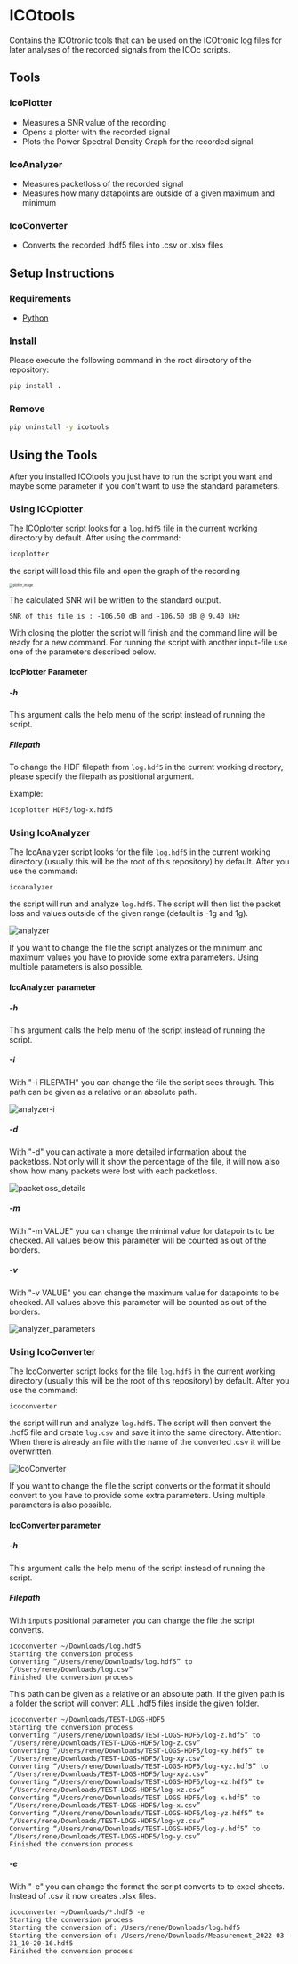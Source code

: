 # ICOtools

Contains the ICOtronic tools that can be used on the ICOtronic log files for later analyses of the recorded signals from the ICOc scripts.

## Tools

### IcoPlotter

- Measures a SNR value of the recording
- Opens a plotter with the recorded signal
- Plots the Power Spectral Density Graph for the recorded signal

### IcoAnalyzer

- Measures packetloss of the recorded signal
- Measures how many datapoints are outside of a given maximum and minimum

### IcoConverter

- Converts the recorded .hdf5 files into .csv or .xlsx files

## Setup Instructions

### Requirements

- [Python](https://www.python.org)

### Install

Please execute the following command in the root directory of the repository:

```sh
pip install .
```

### Remove

```sh
pip uninstall -y icotools
```

## Using the Tools

After you installed ICOtools you just have to run the script you want and maybe some parameter if you don’t want to use the standard parameters.

### Using ICOplotter

The ICOplotter script looks for a `log.hdf5` file in the current working directory by default. After using the command:

```sh
icoplotter
```

the script will load this file and open the graph of the recording

<img src="assets/plotter_image.png" alt="plotter_image" style="zoom:40%;" />

The calculated SNR will be written to the standard output.

```
SNR of this file is : -106.50 dB and -106.50 dB @ 9.40 kHz
```

With closing the plotter the script will finish and the command line will be ready for a new command. For running the script with another input-file use one of the parameters described below.

#### IcoPlotter Parameter

##### -h

This argument calls the help menu of the script instead of running the script.

##### Filepath

To change the HDF filepath from `log.hdf5` in the current working directory, please specify the filepath as positional argument.

Example:

```sh
icoplotter HDF5/log-x.hdf5
```

### Using IcoAnalyzer

The IcoAnalyzer script looks for the file `log.hdf5` in the current working directory (usually this will be the root of this repository) by default. After you use the command:

```
icoanalyzer
```

the script will run and analyze `log.hdf5`. The script will then list the packet loss and values outside of the given range (default is -1g and 1g).

![analyzer](assets/analyzer.png)

If you want to change the file the script analyzes or the minimum and maximum values you have to provide some extra parameters. Using multiple parameters is also possible.

#### IcoAnalyzer parameter

##### -h

This argument calls the help menu of the script instead of running the script.

##### -i

With "-i FILEPATH" you can change the file the script sees through. This path can be given as a relative or an absolute path.

![analyzer-i](assets/analyzer-i.png)

##### -d

With "-d" you can activate a more detailed information about the packetloss. Not only will it show the percentage of the file, it will now also show how many packets were lost with each packetloss.

![packetloss_details](assets/packetlossdetails.png)

##### -m

With "-m VALUE" you can change the minimal value for datapoints to be checked. All values below this parameter will be counted as out of the borders.

##### -v

With "-v VALUE" you can change the maximum value for datapoints to be checked. All values above this parameter will be counted as out of the borders.

![analyzer_parameters](assets/analyzer_parameters.png)

### Using IcoConverter

The IcoConverter script looks for the file `log.hdf5` in the current working directory (usually this will be the root of this repository) by default. After you use the command:

```
icoconverter
```

the script will run and analyze `log.hdf5`. The script will then convert the .hdf5 file and create `log.csv` and save it into the same directory. Attention: When there is already an file with the name of the converted .csv it will be overwritten.

![IcoConverter](assets/IcoConverter.png)

If you want to change the file the script converts or the format it should convert to you have to provide some extra parameters. Using multiple parameters is also possible.

#### IcoConverter parameter

##### -h

This argument calls the help menu of the script instead of running the script.

##### Filepath

With `inputs` positional parameter you can change the file the script converts.

```
icoconverter ~/Downloads/log.hdf5
Starting the conversion process
Converting “/Users/rene/Downloads/log.hdf5” to “/Users/rene/Downloads/log.csv”
Finished the conversion process
```

This path can be given as a relative or an absolute path. If the given path is a folder the script will convert ALL .hdf5 files inside the given folder.

```
icoconverter ~/Downloads/TEST-LOGS-HDF5
Starting the conversion process
Converting “/Users/rene/Downloads/TEST-LOGS-HDF5/log-z.hdf5” to “/Users/rene/Downloads/TEST-LOGS-HDF5/log-z.csv”
Converting “/Users/rene/Downloads/TEST-LOGS-HDF5/log-xy.hdf5” to “/Users/rene/Downloads/TEST-LOGS-HDF5/log-xy.csv”
Converting “/Users/rene/Downloads/TEST-LOGS-HDF5/log-xyz.hdf5” to “/Users/rene/Downloads/TEST-LOGS-HDF5/log-xyz.csv”
Converting “/Users/rene/Downloads/TEST-LOGS-HDF5/log-xz.hdf5” to “/Users/rene/Downloads/TEST-LOGS-HDF5/log-xz.csv”
Converting “/Users/rene/Downloads/TEST-LOGS-HDF5/log-x.hdf5” to “/Users/rene/Downloads/TEST-LOGS-HDF5/log-x.csv”
Converting “/Users/rene/Downloads/TEST-LOGS-HDF5/log-yz.hdf5” to “/Users/rene/Downloads/TEST-LOGS-HDF5/log-yz.csv”
Converting “/Users/rene/Downloads/TEST-LOGS-HDF5/log-y.hdf5” to “/Users/rene/Downloads/TEST-LOGS-HDF5/log-y.csv”
Finished the conversion process
```

##### -e

With "-e" you can change the format the script converts to to excel sheets. Instead of .csv it now creates .xlsx files.

```
icoconverter ~/Downloads/*.hdf5 -e
Starting the conversion process
Starting the conversion of: /Users/rene/Downloads/log.hdf5
Starting the conversion of: /Users/rene/Downloads/Measurement_2022-03-31_10-20-16.hdf5
Finished the conversion process
```
